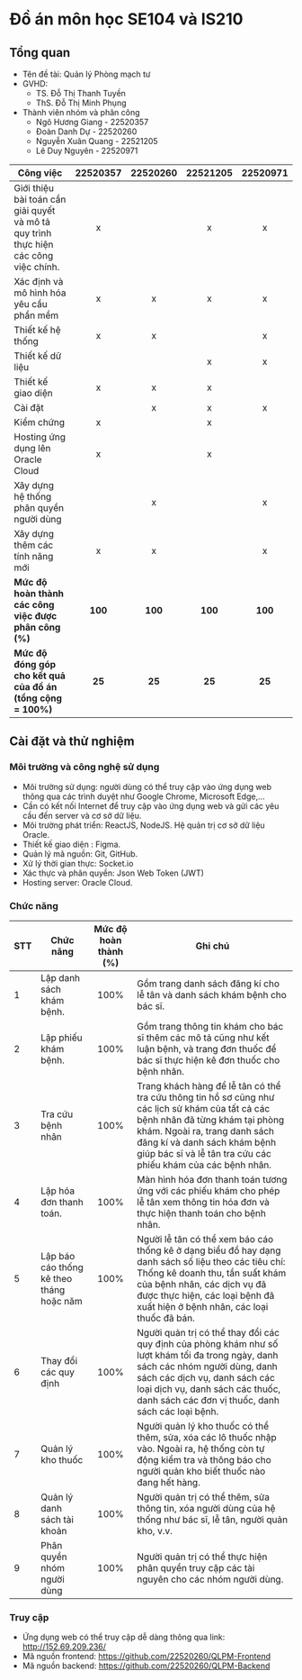 # Đồ án môn học SE104 và IS210
## Tổng quan
* Tên đề tài: Quản lý Phòng mạch tư
* GVHD: 
    * TS. Đỗ Thị Thanh Tuyền
    * ThS. Đỗ Thị Minh Phụng
* Thành viên nhóm và phân công
    * Ngô Hương Giang - 22520357
    * Đoàn Danh Dự - 22520260
    * Nguyễn Xuân Quang - 22521205
    * Lê Duy Nguyên - 22520971

| Công việc | 22520357 | 22520260 | 22521205 | 22520971 |
| --- | :---: | :---: | :---: | :---: |
| Giới thiệu bài toán cần giải quyết và mô tả quy trình thực hiện các công việc chính. | x |  | x | x |
| Xác định và mô hình hóa yêu cầu phần mềm | x | x | x | x |
| Thiết kế hệ thống | x | x |  | x |
| Thiết kế dữ liệu |  |  | x | x |
| Thiết kế giao diện | x | x | x |  |
| Cài đặt |  | x | x | x |
| Kiểm chứng | x |  | x |  |
| Hosting ứng dụng lên Oracle Cloud | x |  | x |  |
| Xây dựng hệ thống phân quyền người dùng |  | x |  | x |
| Xây dựng thêm các tính năng mới | x | x |  | x |
| **Mức độ hoàn thành các công việc được phân công (%)** | **100** | **100** | **100** | **100** |
| **Mức độ đóng góp cho kết quả của đồ án (tổng cộng = 100%)** | **25** | **25** | **25** | **25** |

## Cài đặt và thử nghiệm
### Môi trường và công nghệ sử dụng
* Môi trường sử dụng: người dùng có thể truy cập vào ứng dụng web thông qua các trình duyệt như Google Chrome, Microsoft Edge,…
* Cần có kết nối Internet để truy cập vào ứng dụng web và gửi các yêu cầu đến server và cơ sở dữ liệu.
* Môi trường phát triển: ReactJS, NodeJS. Hệ quản trị cơ sở dữ liệu Oracle. 
* Thiết kế giao diện : Figma.
* Quản lý mã nguồn: Git, GitHub.
* Xử lý thời gian thực: Socket.io
* Xác thực và phân quyền: Json Web Token (JWT)
* Hosting server: Oracle Cloud.
### Chức năng 
| STT | Chức năng | Mức độ hoàn thành (%) | Ghi chú |
| --- | --- | :---: | --- |
| 1 | Lập danh sách khám bệnh. | 100% | Gồm trang danh sách đăng kí cho lễ tân và danh sách khám bệnh cho bác sĩ. |
| 2 | Lập phiếu khám bệnh. | 100% | Gồm trang thông tin khám cho bác sĩ thêm các mô tả cũng như kết luận bệnh, và trang đơn thuốc để bác sĩ thực hiện kê đơn thuốc cho bệnh nhân. |
| 3 | Tra cứu bệnh nhân | 100% | Trang khách hàng để lễ tân có thể tra cứu thông tin hồ sơ cũng như các lịch sử khám của tất cả các bệnh nhân đã từng khám tại phòng khám. Ngoài ra, trang danh sách đăng kí và danh sách khám bệnh giúp bác sĩ và lễ tân tra cứu các phiếu khám của các bệnh nhân. |
| 4 | Lập hóa đơn thanh toán. | 100% | Màn hình hóa đơn thanh toán tương ứng với các phiếu khám cho phép lễ tân xem thông tin hóa đơn và thực hiện thanh toán cho bệnh nhân. |
| 5 | Lập báo cáo thống kê theo tháng hoặc năm | 100% | Người lễ tân có thể xem báo cáo thống kê ở dạng biểu đồ hay dạng danh sách số liệu theo các tiêu chí: Thống kê doanh thu, tần suất khám của bệnh nhân, các dịch vụ đã được thực hiện, các loại bệnh đã xuất hiện ở bệnh nhân, các loại thuốc đã bán. |
| 6 | Thay đổi các quy định | 100% | Người quản trị có thể thay đổi các quy định của phòng khám như số lượt khám tối đa trong ngày, danh sách các nhóm người dùng, danh sách các dịch vụ, danh sách các loại dịch vụ, danh sách các thuốc, danh sách các đơn vị thuốc, danh sách các loại bệnh. |
| 7 | Quản lý kho thuốc | 100% | Người quản lý kho thuốc có thể thêm, sửa, xóa các lô thuốc nhập vào. Ngoài ra, hệ thống còn tự động kiểm tra và thông báo cho người quản kho biết thuốc nào đang hết hàng. |
| 8 | Quản lý danh sách tài khoản | 100% | Người quản trị có thể thêm, sửa thông tin, xóa người dùng của hệ thống như bác sĩ, lễ tân, người quản kho, v.v. |
| 9 | Phân quyền nhóm người dùng | 100% | Người quản trị có thể thực hiện phân quyền truy cập các tài nguyên cho các nhóm người dùng. |

### Truy cập
* Ứng dụng web có thể truy cập dễ dàng thông qua link: http://152.69.209.236/
* Mã nguồn frontend: https://github.com/22520260/QLPM-Frontend
* Mã nguồn backend: https://github.com/22520260/QLPM-Backend
